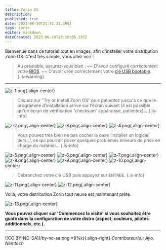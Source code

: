```yaml
---
title: Zorin OS
description: 
published: true
date: 2023-06-19T21:51:21.399Z
tags: zorin
editor: markdown
dateCreated: 2023-06-19T13:10:05.393Z
---
```


Bienvenue dans ce tutoriel tout en images, afin d'installer votre distribution Zorin OS. C'est très simple, vous allez voir !

> Au préalable, assurez-vous bien : 
> ~~ D'avoir configuré correctement votre [BIOS](./bios-boot.md#).
> ~~ D'avoir créé correctement votre [clé USB bootable](./usb-bootable.md#).
{.is-warning}

---

![z-1.png](./images/zorin-1.png){.align-center}

> Cliquez sur "Try or Install Zorin OS" puis patientez jusqu'à ce que le programme d'installation arrive sur l'écran suivant (il est possible qu'un écran de vérification 'checksum' apparaisse, patientez)...
{.is-info}

![z-2.png](./images/zorin-2.png){.align-center}
![z-3.png](./images/zorin-3.png){.align-center}
![z-4.png](./images/zorin-4.png){.align-center}

> Vous pouvez très bien ne pas cocher la case 'Installer un logiciel tiers...', ce qui pourrait poser quelques problèmes mineurs de prise en charge du matériel...
{.is-info}

![z-5.png](./images/zorin-5.png){.align-center}
![z-6.png](./images/zorin-6.png){.align-center}
![z-7.png](./images/zorin-7.png){.align-center}
![z-8.png](./images/zorin-8.png){.align-center}
![z-9.png](./images/zorin-9.png){.align-center}
![z-10.png](./images/zorin-10.png){.align-center}

> Débranchez votre clé USB puis appuyez sur <kbd>ENTREE</kbd>.
{.is-info}

![z-11.png](./images/zorin-11.png){.align-center}
![z-12.png](./images/zorin-12.png){.align-center}

Voilà, votre distribution Zorin tout neuve est maintenant prête.

![z-13.png](./images/zorin-13.png){.align-center}

**Vous pouvez cliquer sur 'Commencez la visite' si vous souhaitez être guidé dans la configuration de votre distro (aspect, couleurs, pilotes additionnels, etc.).**

---
![CC BY-NC-SA](/by-nc-sa.png =9%x){.align-right} *Contributeur(s): Ayo, Nemtech*